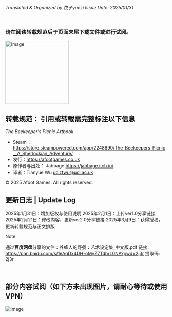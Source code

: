 _Translated & Organized by 悦子yuezi_
_Issue Date: 2025/01/31_


<br/>



### 请在阅读转载规范后于**页面末尾**下载文件或进行试阅。

<img width="197" alt="Image" src="https://github.com/user-attachments/assets/9da946dc-9278-49b0-8d6d-cd08ba44aabe" />

<br/>


## **转载规范：** 引用或转载需完整标注以下信息
_The Beekeeper's Picnic Artbook_
- Steam ：https://store.steampowered.com/app/2248890/The_Beekeepers_Picnic__A_Sherlockian_Adventure/
- 发行：https://afootgames.co.uk
- 原作者与出处： Jabbage  https://jabbage.itch.io/
- 译者：Tianyue Wu  uclztwu@ucl.ac.uk


© 2025 Afoot Games. All rights reserved.
<br/>


## 更新日志 | Update Log
2025年1月31日：增加版权与使用说明
2025年2月1日：上传ver1.0分享链接
2025年2月21日：修改内容，更新ver2.0分享链接
2025年3月9日：获得授权，更新转载规范与正文排版

> [!NOTE]
> 通过**百度网盘**分享的文件：养蜂人的野餐：艺术设定集_中文版.pdf
> 链接: https://pan.baidu.com/s/1eAqDx4DH-oMyZ7TdbrL0NA?pwd=2j3r 
> 提取码: 2j3r 
<br/>


## 部分内容试阅（如下方未出现图片，请耐心等待或使用VPN）

![Image](https://github.com/user-attachments/assets/b1e4cda3-043d-4aed-aac5-e0cac7e3b00c)